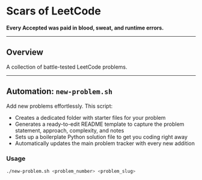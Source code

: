 # Scars of LeetCode

**Every Accepted was paid in blood, sweat, and runtime errors.**

---

## Overview

A collection of battle-tested LeetCode problems.

---

## Automation: `new-problem.sh`

Add new problems effortlessly. This script:

- Creates a dedicated folder with starter files for your problem
- Generates a ready-to-edit README template to capture the problem statement, approach, complexity, and notes
- Sets up a boilerplate Python solution file to get you coding right away
- Automatically updates the main problem tracker with every new addition

### Usage

```bash
./new-problem.sh <problem_number> <problem_slug>
```
